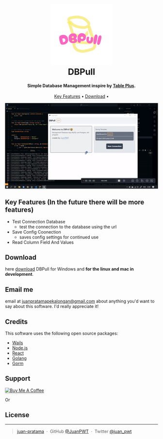 <h1 align="center">
  <br>
  <a href="http://www.amitmerchant.com/electron-markdownify"><img src="frontend/src/assets/images/DBPull.png" alt="Markdownify" width="200"></a>
  <br>
     DBPull
  <br>
</h1>

<h4 align="center">Simple Database Management inspire by <a href="https://tableplus.com/" target="_blank">Table Plus</a>.</h4>

<p align="center">
  <a href="#key-features">Key Features</a> •
  <a href="#download">Download</a> •
</p>

![screenshot](frontend/src/assets/images/demo.gif)

## Key Features (In the future there will be more features)

- Test Connection Database
  - test the connection to the database using the url
- Save Config Coonection
  - saves config settings for continued use
- Read Column Field And Values

## Download

here [download](https://github.com/amitmerchant1990/electron-markdownify/releases/tag/v1.2.0) DBPull for Windows and **for the linux and mac in development**.

## Email me

email at <juanpratamapekalongan@gmail.com> about anything you'd want to say about this software. I'd really appreciate it!

## Credits

This software uses the following open source packages:

- [Wails](https://wails.io/)
- [Node.js](https://nodejs.org/)
- [React](https://react.dev/)
- [Golang](https://go.dev/)
- [Gorm](https://gorm.io/)

## Support

<a href="https://www.buymeacoffee.com/5Zn8Xh3l9" target="_blank"><img src="https://www.buymeacoffee.com/assets/img/custom_images/purple_img.png" alt="Buy Me A Coffee" style="height: 41px !important;width: 174px !important;box-shadow: 0px 3px 2px 0px rgba(190, 190, 190, 0.5) !important;-webkit-box-shadow: 0px 3px 2px 0px rgba(190, 190, 190, 0.5) !important;" ></a>

<p>Or</p>

## License

---

> [juan-pratama](https://juan-pratama.vercel.app/) &nbsp;&middot;&nbsp;
> GitHub [@JuanPWT](https://github.com/juanPWT) &nbsp;&middot;&nbsp;
> Twitter [@juan_pwt](https://twitter.com/juan_pwt)
